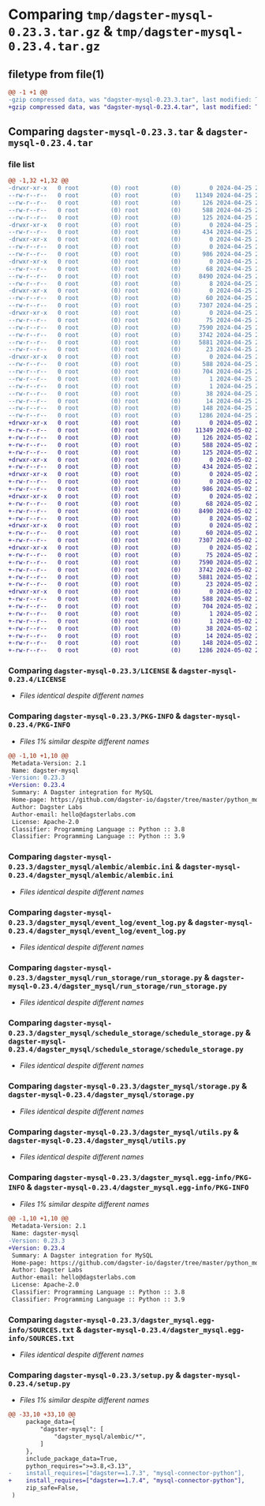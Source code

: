 # Comparing `tmp/dagster-mysql-0.23.3.tar.gz` & `tmp/dagster-mysql-0.23.4.tar.gz`

## filetype from file(1)

```diff
@@ -1 +1 @@
-gzip compressed data, was "dagster-mysql-0.23.3.tar", last modified: Thu Apr 25 20:20:15 2024, max compression
+gzip compressed data, was "dagster-mysql-0.23.4.tar", last modified: Thu May  2 20:41:52 2024, max compression
```

## Comparing `dagster-mysql-0.23.3.tar` & `dagster-mysql-0.23.4.tar`

### file list

```diff
@@ -1,32 +1,32 @@
-drwxr-xr-x   0 root         (0) root         (0)        0 2024-04-25 20:20:15.030190 dagster-mysql-0.23.3/
--rw-r--r--   0 root         (0) root         (0)    11349 2024-04-25 20:08:31.000000 dagster-mysql-0.23.3/LICENSE
--rw-r--r--   0 root         (0) root         (0)      126 2024-04-25 20:08:31.000000 dagster-mysql-0.23.3/MANIFEST.in
--rw-r--r--   0 root         (0) root         (0)      588 2024-04-25 20:20:15.030190 dagster-mysql-0.23.3/PKG-INFO
--rw-r--r--   0 root         (0) root         (0)      125 2024-04-25 20:08:31.000000 dagster-mysql-0.23.3/README.md
-drwxr-xr-x   0 root         (0) root         (0)        0 2024-04-25 20:20:15.026190 dagster-mysql-0.23.3/dagster_mysql/
--rw-r--r--   0 root         (0) root         (0)      434 2024-04-25 20:08:31.000000 dagster-mysql-0.23.3/dagster_mysql/__init__.py
-drwxr-xr-x   0 root         (0) root         (0)        0 2024-04-25 20:20:15.030190 dagster-mysql-0.23.3/dagster_mysql/alembic/
--rw-r--r--   0 root         (0) root         (0)        0 2024-04-25 20:08:31.000000 dagster-mysql-0.23.3/dagster_mysql/alembic/__init__.py
--rw-r--r--   0 root         (0) root         (0)      986 2024-04-25 20:08:31.000000 dagster-mysql-0.23.3/dagster_mysql/alembic/alembic.ini
-drwxr-xr-x   0 root         (0) root         (0)        0 2024-04-25 20:20:15.030190 dagster-mysql-0.23.3/dagster_mysql/event_log/
--rw-r--r--   0 root         (0) root         (0)       68 2024-04-25 20:08:31.000000 dagster-mysql-0.23.3/dagster_mysql/event_log/__init__.py
--rw-r--r--   0 root         (0) root         (0)     8490 2024-04-25 20:08:31.000000 dagster-mysql-0.23.3/dagster_mysql/event_log/event_log.py
--rw-r--r--   0 root         (0) root         (0)        8 2024-04-25 20:08:31.000000 dagster-mysql-0.23.3/dagster_mysql/py.typed
-drwxr-xr-x   0 root         (0) root         (0)        0 2024-04-25 20:20:15.030190 dagster-mysql-0.23.3/dagster_mysql/run_storage/
--rw-r--r--   0 root         (0) root         (0)       60 2024-04-25 20:08:31.000000 dagster-mysql-0.23.3/dagster_mysql/run_storage/__init__.py
--rw-r--r--   0 root         (0) root         (0)     7307 2024-04-25 20:08:31.000000 dagster-mysql-0.23.3/dagster_mysql/run_storage/run_storage.py
-drwxr-xr-x   0 root         (0) root         (0)        0 2024-04-25 20:20:15.030190 dagster-mysql-0.23.3/dagster_mysql/schedule_storage/
--rw-r--r--   0 root         (0) root         (0)       75 2024-04-25 20:08:31.000000 dagster-mysql-0.23.3/dagster_mysql/schedule_storage/__init__.py
--rw-r--r--   0 root         (0) root         (0)     7590 2024-04-25 20:08:31.000000 dagster-mysql-0.23.3/dagster_mysql/schedule_storage/schedule_storage.py
--rw-r--r--   0 root         (0) root         (0)     3742 2024-04-25 20:08:31.000000 dagster-mysql-0.23.3/dagster_mysql/storage.py
--rw-r--r--   0 root         (0) root         (0)     5881 2024-04-25 20:08:31.000000 dagster-mysql-0.23.3/dagster_mysql/utils.py
--rw-r--r--   0 root         (0) root         (0)       23 2024-04-25 20:08:31.000000 dagster-mysql-0.23.3/dagster_mysql/version.py
-drwxr-xr-x   0 root         (0) root         (0)        0 2024-04-25 20:20:15.030190 dagster-mysql-0.23.3/dagster_mysql.egg-info/
--rw-r--r--   0 root         (0) root         (0)      588 2024-04-25 20:20:14.000000 dagster-mysql-0.23.3/dagster_mysql.egg-info/PKG-INFO
--rw-r--r--   0 root         (0) root         (0)      704 2024-04-25 20:20:14.000000 dagster-mysql-0.23.3/dagster_mysql.egg-info/SOURCES.txt
--rw-r--r--   0 root         (0) root         (0)        1 2024-04-25 20:20:14.000000 dagster-mysql-0.23.3/dagster_mysql.egg-info/dependency_links.txt
--rw-r--r--   0 root         (0) root         (0)        1 2024-04-25 20:20:14.000000 dagster-mysql-0.23.3/dagster_mysql.egg-info/not-zip-safe
--rw-r--r--   0 root         (0) root         (0)       38 2024-04-25 20:20:14.000000 dagster-mysql-0.23.3/dagster_mysql.egg-info/requires.txt
--rw-r--r--   0 root         (0) root         (0)       14 2024-04-25 20:20:14.000000 dagster-mysql-0.23.3/dagster_mysql.egg-info/top_level.txt
--rw-r--r--   0 root         (0) root         (0)      148 2024-04-25 20:20:15.030190 dagster-mysql-0.23.3/setup.cfg
--rw-r--r--   0 root         (0) root         (0)     1286 2024-04-25 20:08:31.000000 dagster-mysql-0.23.3/setup.py
+drwxr-xr-x   0 root         (0) root         (0)        0 2024-05-02 20:41:52.439896 dagster-mysql-0.23.4/
+-rw-r--r--   0 root         (0) root         (0)    11349 2024-05-02 20:31:41.000000 dagster-mysql-0.23.4/LICENSE
+-rw-r--r--   0 root         (0) root         (0)      126 2024-05-02 20:31:41.000000 dagster-mysql-0.23.4/MANIFEST.in
+-rw-r--r--   0 root         (0) root         (0)      588 2024-05-02 20:41:52.439896 dagster-mysql-0.23.4/PKG-INFO
+-rw-r--r--   0 root         (0) root         (0)      125 2024-05-02 20:31:41.000000 dagster-mysql-0.23.4/README.md
+drwxr-xr-x   0 root         (0) root         (0)        0 2024-05-02 20:41:52.435896 dagster-mysql-0.23.4/dagster_mysql/
+-rw-r--r--   0 root         (0) root         (0)      434 2024-05-02 20:31:41.000000 dagster-mysql-0.23.4/dagster_mysql/__init__.py
+drwxr-xr-x   0 root         (0) root         (0)        0 2024-05-02 20:41:52.435896 dagster-mysql-0.23.4/dagster_mysql/alembic/
+-rw-r--r--   0 root         (0) root         (0)        0 2024-05-02 20:31:41.000000 dagster-mysql-0.23.4/dagster_mysql/alembic/__init__.py
+-rw-r--r--   0 root         (0) root         (0)      986 2024-05-02 20:31:41.000000 dagster-mysql-0.23.4/dagster_mysql/alembic/alembic.ini
+drwxr-xr-x   0 root         (0) root         (0)        0 2024-05-02 20:41:52.435896 dagster-mysql-0.23.4/dagster_mysql/event_log/
+-rw-r--r--   0 root         (0) root         (0)       68 2024-05-02 20:31:41.000000 dagster-mysql-0.23.4/dagster_mysql/event_log/__init__.py
+-rw-r--r--   0 root         (0) root         (0)     8490 2024-05-02 20:31:41.000000 dagster-mysql-0.23.4/dagster_mysql/event_log/event_log.py
+-rw-r--r--   0 root         (0) root         (0)        8 2024-05-02 20:31:41.000000 dagster-mysql-0.23.4/dagster_mysql/py.typed
+drwxr-xr-x   0 root         (0) root         (0)        0 2024-05-02 20:41:52.439896 dagster-mysql-0.23.4/dagster_mysql/run_storage/
+-rw-r--r--   0 root         (0) root         (0)       60 2024-05-02 20:31:41.000000 dagster-mysql-0.23.4/dagster_mysql/run_storage/__init__.py
+-rw-r--r--   0 root         (0) root         (0)     7307 2024-05-02 20:31:41.000000 dagster-mysql-0.23.4/dagster_mysql/run_storage/run_storage.py
+drwxr-xr-x   0 root         (0) root         (0)        0 2024-05-02 20:41:52.439896 dagster-mysql-0.23.4/dagster_mysql/schedule_storage/
+-rw-r--r--   0 root         (0) root         (0)       75 2024-05-02 20:31:41.000000 dagster-mysql-0.23.4/dagster_mysql/schedule_storage/__init__.py
+-rw-r--r--   0 root         (0) root         (0)     7590 2024-05-02 20:31:41.000000 dagster-mysql-0.23.4/dagster_mysql/schedule_storage/schedule_storage.py
+-rw-r--r--   0 root         (0) root         (0)     3742 2024-05-02 20:31:41.000000 dagster-mysql-0.23.4/dagster_mysql/storage.py
+-rw-r--r--   0 root         (0) root         (0)     5881 2024-05-02 20:31:41.000000 dagster-mysql-0.23.4/dagster_mysql/utils.py
+-rw-r--r--   0 root         (0) root         (0)       23 2024-05-02 20:31:41.000000 dagster-mysql-0.23.4/dagster_mysql/version.py
+drwxr-xr-x   0 root         (0) root         (0)        0 2024-05-02 20:41:52.435896 dagster-mysql-0.23.4/dagster_mysql.egg-info/
+-rw-r--r--   0 root         (0) root         (0)      588 2024-05-02 20:41:52.000000 dagster-mysql-0.23.4/dagster_mysql.egg-info/PKG-INFO
+-rw-r--r--   0 root         (0) root         (0)      704 2024-05-02 20:41:52.000000 dagster-mysql-0.23.4/dagster_mysql.egg-info/SOURCES.txt
+-rw-r--r--   0 root         (0) root         (0)        1 2024-05-02 20:41:52.000000 dagster-mysql-0.23.4/dagster_mysql.egg-info/dependency_links.txt
+-rw-r--r--   0 root         (0) root         (0)        1 2024-05-02 20:41:52.000000 dagster-mysql-0.23.4/dagster_mysql.egg-info/not-zip-safe
+-rw-r--r--   0 root         (0) root         (0)       38 2024-05-02 20:41:52.000000 dagster-mysql-0.23.4/dagster_mysql.egg-info/requires.txt
+-rw-r--r--   0 root         (0) root         (0)       14 2024-05-02 20:41:52.000000 dagster-mysql-0.23.4/dagster_mysql.egg-info/top_level.txt
+-rw-r--r--   0 root         (0) root         (0)      148 2024-05-02 20:41:52.443896 dagster-mysql-0.23.4/setup.cfg
+-rw-r--r--   0 root         (0) root         (0)     1286 2024-05-02 20:31:41.000000 dagster-mysql-0.23.4/setup.py
```

### Comparing `dagster-mysql-0.23.3/LICENSE` & `dagster-mysql-0.23.4/LICENSE`

 * *Files identical despite different names*

### Comparing `dagster-mysql-0.23.3/PKG-INFO` & `dagster-mysql-0.23.4/PKG-INFO`

 * *Files 1% similar despite different names*

```diff
@@ -1,10 +1,10 @@
 Metadata-Version: 2.1
 Name: dagster-mysql
-Version: 0.23.3
+Version: 0.23.4
 Summary: A Dagster integration for MySQL
 Home-page: https://github.com/dagster-io/dagster/tree/master/python_modules/libraries/dagster-mysql
 Author: Dagster Labs
 Author-email: hello@dagsterlabs.com
 License: Apache-2.0
 Classifier: Programming Language :: Python :: 3.8
 Classifier: Programming Language :: Python :: 3.9
```

### Comparing `dagster-mysql-0.23.3/dagster_mysql/alembic/alembic.ini` & `dagster-mysql-0.23.4/dagster_mysql/alembic/alembic.ini`

 * *Files identical despite different names*

### Comparing `dagster-mysql-0.23.3/dagster_mysql/event_log/event_log.py` & `dagster-mysql-0.23.4/dagster_mysql/event_log/event_log.py`

 * *Files identical despite different names*

### Comparing `dagster-mysql-0.23.3/dagster_mysql/run_storage/run_storage.py` & `dagster-mysql-0.23.4/dagster_mysql/run_storage/run_storage.py`

 * *Files identical despite different names*

### Comparing `dagster-mysql-0.23.3/dagster_mysql/schedule_storage/schedule_storage.py` & `dagster-mysql-0.23.4/dagster_mysql/schedule_storage/schedule_storage.py`

 * *Files identical despite different names*

### Comparing `dagster-mysql-0.23.3/dagster_mysql/storage.py` & `dagster-mysql-0.23.4/dagster_mysql/storage.py`

 * *Files identical despite different names*

### Comparing `dagster-mysql-0.23.3/dagster_mysql/utils.py` & `dagster-mysql-0.23.4/dagster_mysql/utils.py`

 * *Files identical despite different names*

### Comparing `dagster-mysql-0.23.3/dagster_mysql.egg-info/PKG-INFO` & `dagster-mysql-0.23.4/dagster_mysql.egg-info/PKG-INFO`

 * *Files 1% similar despite different names*

```diff
@@ -1,10 +1,10 @@
 Metadata-Version: 2.1
 Name: dagster-mysql
-Version: 0.23.3
+Version: 0.23.4
 Summary: A Dagster integration for MySQL
 Home-page: https://github.com/dagster-io/dagster/tree/master/python_modules/libraries/dagster-mysql
 Author: Dagster Labs
 Author-email: hello@dagsterlabs.com
 License: Apache-2.0
 Classifier: Programming Language :: Python :: 3.8
 Classifier: Programming Language :: Python :: 3.9
```

### Comparing `dagster-mysql-0.23.3/dagster_mysql.egg-info/SOURCES.txt` & `dagster-mysql-0.23.4/dagster_mysql.egg-info/SOURCES.txt`

 * *Files identical despite different names*

### Comparing `dagster-mysql-0.23.3/setup.py` & `dagster-mysql-0.23.4/setup.py`

 * *Files 1% similar despite different names*

```diff
@@ -33,10 +33,10 @@
     package_data={
         "dagster-mysql": [
             "dagster_mysql/alembic/*",
         ]
     },
     include_package_data=True,
     python_requires=">=3.8,<3.13",
-    install_requires=["dagster==1.7.3", "mysql-connector-python"],
+    install_requires=["dagster==1.7.4", "mysql-connector-python"],
     zip_safe=False,
 )
```

